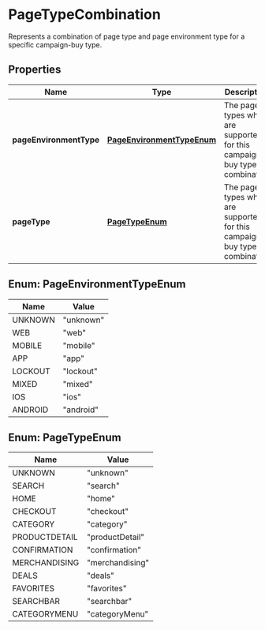 

# PageTypeCombination

Represents a combination of page type and page environment type for a specific campaign-buy type.

## Properties

| Name | Type | Description | Notes |
|------------ | ------------- | ------------- | -------------|
|**pageEnvironmentType** | [**PageEnvironmentTypeEnum**](#PageEnvironmentTypeEnum) | The page types which are supported for this campaign-buy type combination |  [optional] |
|**pageType** | [**PageTypeEnum**](#PageTypeEnum) | The page types which are supported for this campaign-buy type combination |  [optional] |



## Enum: PageEnvironmentTypeEnum

| Name | Value |
|---- | -----|
| UNKNOWN | &quot;unknown&quot; |
| WEB | &quot;web&quot; |
| MOBILE | &quot;mobile&quot; |
| APP | &quot;app&quot; |
| LOCKOUT | &quot;lockout&quot; |
| MIXED | &quot;mixed&quot; |
| IOS | &quot;ios&quot; |
| ANDROID | &quot;android&quot; |



## Enum: PageTypeEnum

| Name | Value |
|---- | -----|
| UNKNOWN | &quot;unknown&quot; |
| SEARCH | &quot;search&quot; |
| HOME | &quot;home&quot; |
| CHECKOUT | &quot;checkout&quot; |
| CATEGORY | &quot;category&quot; |
| PRODUCTDETAIL | &quot;productDetail&quot; |
| CONFIRMATION | &quot;confirmation&quot; |
| MERCHANDISING | &quot;merchandising&quot; |
| DEALS | &quot;deals&quot; |
| FAVORITES | &quot;favorites&quot; |
| SEARCHBAR | &quot;searchbar&quot; |
| CATEGORYMENU | &quot;categoryMenu&quot; |



